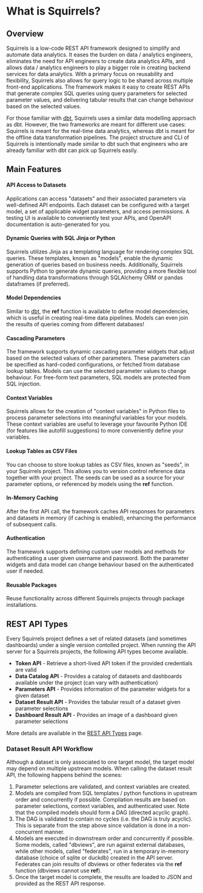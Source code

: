 # What is Squirrels?

## Overview

Squirrels is a low-code REST API framework designed to simplify and automate data analytics. It eases the burden on data / analytics engineers, eliminates the need for API engineers to create data analytics APIs, and allows data / analytics engineers to play a bigger role in creating backend services for data analytics. With a primary focus on reusability and flexibility, Squirrels also allows for query logic to be shared across multiple front-end applications. The framework makes it easy to create REST APIs that generate complex SQL queries using query parameters for selected parameter values, and delivering tabular results that can change behaviour based on the selected values.

For those familiar with [dbt](https://www.getdbt.com/), Squirrels uses a similar data modelling approach as dbt. However, the two frameworks are meant for different use cases: Squirrels is meant for the real-time data analytics, whereas dbt is meant for the offline data transformation pipelines. The project structure and CLI of Squirrels is intentionally made similar to dbt such that engineers who are already familiar with dbt can pick up Squirrels easily.

## Main Features

#### API Access to Datasets

Applications can access "datasets" and their associated parameters via well-defined API endpoints. Each dataset can be configured with a target model, a set of applicable widget parameters, and access permissions. A testing UI is available to conveniently test your APIs, and OpenAPI documentation is auto-generated for you.

#### Dynamic Queries with SQL Jinja or Python

Squirrels utilizes Jinja as a templating language for rendering complex SQL queries. These templates, known as "models", enable the dynamic generation of queries based on business needs. Additionally, Squirrels supports Python to generate dynamic queries, providing a more flexible tool of handling data transformations through SQLAlchemy ORM or pandas dataframes (if preferred).

#### Model Dependencies

Similar to [dbt](https://www.getdbt.com/), the **ref** function is available to define model dependencies, which is useful in creating real-time data pipelines. Models can even join the results of queries coming from different databases!

#### Cascading Parameters

The framework supports dynamic cascading parameter widgets that adjust based on the selected values of other parameters. These parameters can be specified as hard-coded configurations, or fetched from database lookup tables. Models can use the selected parameter values to change behaviour. For free-form text parameters, SQL models are protected from SQL injection.

#### Context Variables

Squirrels allows for the creation of "context variables" in Python files to process parameter selections into meaningful variables for your models. These context variables are useful to leverage your favourite Python IDE (for features like autofill suggestions) to more conveniently define your variables.

#### Lookup Tables as CSV Files

You can choose to store lookup tables as CSV files, known as "seeds", in your Squirrels project. This allows you to version control reference data together with your project. The seeds can be used as a source for your parameter options, or referenced by models using the **ref** function. 

#### In-Memory Caching

After the first API call, the framework caches API responses for parameters and datasets in memory (if caching is enabled), enhancing the performance of subsequent calls.

#### Authentication

The framework supports defining custom user models and methods for authenticating a user given username and password. Both the parameter widgets and data model can change behaviour based on the authenticated user if needed.

#### Reusable Packages

Reuse functionality across different Squirrels projects through package installations.

## REST API Types

Every Squirrels project defines a set of related datasets (and sometimes dashboards) under a single version contolled project. When running the API server for a Squirrels projects, the following API types become available.

- **Token API** - Retrieve a short-lived API token if the provided credentials are valid
- **Data Catalog API** - Provides a catalog of datasets and dashboards available under the project (can vary with authentication)
- **Parameters API** - Provides information of the parameter widgets for a given dataset
- **Dataset Result API** - Provides the tabular result of a dataset given parameter selections
- **Dashboard Result API** - Provides an image of a dashboard given parameter selections

More details are available in the [REST API Types](./frontend/rest-api) page.

### Dataset Result API Workflow

Although a dataset is only associated to one target model, the target model may depend on multiple upstream models. When calling the dataset result API, the following happens behind the scenes:

1. Parameter selections are validated, and context variables are created.
2. Models are compiled from SQL templates / python functions in upstream order and concurrently if possible. Compilation results are based on parameter selections, context variables, and authenticated user. Note that the compiled models should form a DAG (directed acyclic graph).
3. The DAG is validated to contain no cycles (i.e. the DAG is truly acyclic). This is separate from the step above since validation is done in a non-concurrent manner.
4. Models are executed in downstream order and concurrently if possible. Some models, called "dbviews", are run against external databases, while other models, called "federates", run in a temporary in-memory database (choice of sqlite or duckdb) created in the API server. Federates can join results of dbviews or other federates via the **ref** function (dbviews cannot use **ref**).
5. Once the target model is complete, the results are loaded to JSON and provided as the REST API response.
